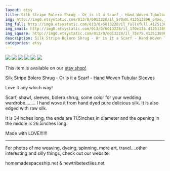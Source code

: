 ```yaml
---
layout: etsy
title: Silk Stripe Bolero Shrug - Or is it a Scarf - Hand Woven Tubular Sleeves 
img: http://img0.etsystatic.com/013/0/6013228/il_570xN.412513896_o4xe.jpg
img_full: http://img0.etsystatic.com/013/0/6013228/il_fullxfull.412513896_o4xe.jpg
img_small: http://img0.etsystatic.com/013/0/6013228/il_170x135.412513896_o4xe.jpg
img_square: http://img0.etsystatic.com/013/0/6013228/il_75x75.412513896_o4xe.jpg
description: Silk Stripe Bolero Shrug - Or is it a Scarf - Hand Woven Tubular Sleeves 
categories: etsy 
---
```

<img src="http://img0.etsystatic.com/013/0/6013228/il_570xN.412513896_o4xe.jpg"/>

<img src="http://img0.etsystatic.com/013/0/6013228/il_570xN.412513896_o4xe.jpg"/>

<img src="http://img3.etsystatic.com/006/0/6013228/il_570xN.365988043_kda9.jpg"/>

<img src="http://img2.etsystatic.com/002/0/6013228/il_570xN.365980386_bd5x.jpg"/>

<img src="http://img2.etsystatic.com/002/0/6013228/il_570xN.365980290_29b3.jpg"/>

<img src="http://img0.etsystatic.com/007/0/6013228/il_570xN.365980412_2yyu.jpg"/>



This item is available on our <a href="http://www.etsy.com/listing/97566400/silk-stripe-bolero-shrug-or-is-it-a?utm_source=newtribetextilesjeky&utm_medium=api&utm_campaign=api">etsy shop!</a>

Silk Stripe Bolero Shrug - Or is it a Scarf - Hand Woven Tubular Sleeves

Love it any which way!

Scarf, shawl, sleeves, bolero shrug, some color for your wedding wardrobe........
I hand wove it from hand dyed pure delicious silk.  It is also edged with raw silk. 

It is 34inches long, the ends are 11.5inches in diameter and the opening in the middle is 26.5inches long.

Made with LOVE!!!!!!

_______________________________________
For photos of me weaving, dyeing, spinning, more art, travel....other interesting and silly things, check out our website:

homemadespaceship.net
&
newtribetextiles.net

